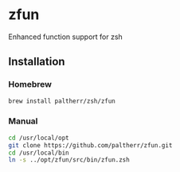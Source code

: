 # zfun

Enhanced function support for zsh

## Installation

### Homebrew

```sh
brew install paltherr/zsh/zfun
```

### Manual

```sh
cd /usr/local/opt
git clone https://github.com/paltherr/zfun.git
cd /usr/local/bin
ln -s ../opt/zfun/src/bin/zfun.zsh
```
